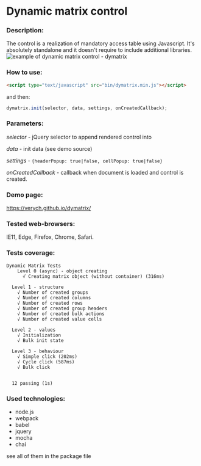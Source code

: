 # Dynamic matrix control
### Description:
The control is a realization of mandatory access table using Javascript.
It's absolutely standalone and it doesn't require to include additional libraries.
![example of dynamic matrix control - dymatrix](https://verych.github.io/dymatrix/example.png)
### How to use:
```html
<script type="text/javascript" src="bin/dymatrix.min.js"></script>
```
and then:
```javascript
dymatrix.init(selector, data, settings, onCreatedCallback);
```
### Parameters:
*selector* - jQuery selector to append rendered control into

*data* - init data (see demo source)

*settings* - ```{headerPopup: true|false, cellPopup: true|false}```

*onCreatedCallback* - callback when document is loaded and control is created.


### Demo page:
https://verych.github.io/dymatrix/

### Tested web-browsers:
IE11, Edge, Firefox, Chrome, Safari.

### Tests coverage:
```
Dynamic Matrix Tests
    Level 0 (async) - object creating
      √ Creating matrix object (without container) (316ms)

  Level 1 - structure
    √ Number of created groups
    √ Number of created columns
    √ Number of created rows
    √ Number of created group headers
    √ Number of created bulk actions
    √ Number of created value cells

  Level 2 - values
    √ Initialization
    √ Bulk init state

  Level 3 - behaviour
    √ Simple click (202ms)
    √ Cycle click (587ms)
    √ Bulk click


  12 passing (1s)
  ```
  
### Used technologies:
* node.js
* webpack
* babel
* jquery
* mocha
* chai

see all of them in the package file
